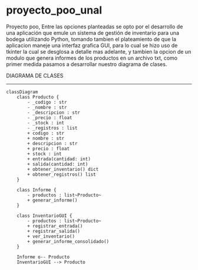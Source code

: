 # proyecto_poo_unal
Proyecto poo, Entre las opciones planteadas se opto por el desarrollo de una aplicación que emule un sistema de gestión de inventario para una bodega utilizando Python, tomando tambien el plateamiento de que la aplicacion maneje una interfaz grafica GUI, para lo cual se hizo uso de tkinter la cual se desglosa a detalle mas adelante, y tambien la opcion de un modulo que genera informes de los productos en un archivo txt, como primer medida pasamos a desarrollar nuestro diagrama de clases. 

DIAGRAMA DE CLASES

***
```mermaid
classDiagram
    class Producto {
        - _codigo : str
        - _nombre : str
        - _descripcion : str
        - _precio : float
        - _stock : int
        - _registros : list
        + codigo : str
        + nombre : str
        + descripcion : str
        + precio : float
        + stock : int
        + entrada(cantidad: int)
        + salida(cantidad: int)
        + obtener_inventario() dict
        + obtener_registros() list
    }

    class Informe {
        - productos : list~Producto~
        + generar_informe()
    }

    class InventarioGUI {
        - productos : list~Producto~
        + registrar_entrada()
        + registrar_salida()
        + ver_inventario()
        + generar_informe_consolidado()
    }

    Informe o-- Producto 
    InventarioGUI --> Producto 
```
